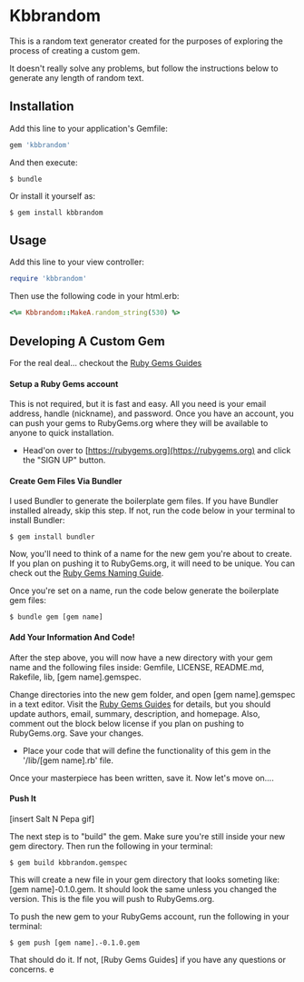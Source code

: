 # Kbbrandom

This is a random text generator created for the purposes of exploring the process of creating a custom gem.

It doesn't really solve any problems, but follow the instructions below to generate any length of random text.

## Installation

Add this line to your application's Gemfile:

```ruby
gem 'kbbrandom'
```

And then execute:

    $ bundle

Or install it yourself as:

    $ gem install kbbrandom

## Usage

Add this line to your view controller:

```ruby
require 'kbbrandom'
```

Then use the following code in your html.erb:

```ruby
<%= Kbbrandom::MakeA.random_string(530) %>
```

## Developing A Custom Gem

For the real deal... checkout the [Ruby Gems Guides](http://guides.rubygems.org/make-your-own-gem/)

#### Setup a Ruby Gems account

This is not required, but it is fast and easy. All you need is your email address, handle (nickname), and password. Once you have an account, you can push your gems to RubyGems.org where they will be available to anyone to quick installation. 

- Head'on over to [https://rubygems.org](https://rubygems.org) and click the "SIGN UP" button.

#### Create Gem Files Via Bundler

I used Bundler to generate the boilerplate gem files. If you have Bundler installed already, skip this step. If not, run the code below in your terminal to install Bundler:

    $ gem install bundler

Now, you'll need to think of a name for the new gem you're about to create. If you plan on pushing it to RubyGems.org, it will need to be unique. You can check out the [Ruby Gems Naming Guide](http://guides.rubygems.org/name-your-gem/).

Once you're set on a name, run the code below generate the boilerplate gem files:

    $ bundle gem [gem name]

#### Add Your Information And Code!

After the step above, you will now have a new directory with your gem name and the following files inside: Gemfile, LICENSE, README.md, Rakefile, lib, [gem name].gemspec.

Change directories into the new gem folder, and open [gem name].gemspec in a text editor. Visit the [Ruby Gems Guides](http://guides.rubygems.org/make-your-own-gem/) for details, but you should update authors, email, summary, description, and homepage. Also, comment out the block below license if you plan on pushing to RubyGems.org. Save your changes.

- Place your code that will define the functionality of this gem in the '/lib/[gem name].rb' file.

Once your masterpiece has been written, save it. Now let's move on....

#### Push It

[insert Salt N Pepa gif]

The next step is to "build" the gem. Make sure you're still inside your new gem directory. Then run the following in your terminal:

    $ gem build kbbrandom.gemspec

This will create a new file in your gem directory that looks someting like: [gem name]-0.1.0.gem. It should look the same unless you changed the version. This is the file you will push to RubyGems.org.

To push the new gem to your RubyGems account, run the following in your terminal:

    $ gem push [gem name].-0.1.0.gem

That should do it. If not, [Ruby Gems Guides] if you have any questions or concerns.
e
